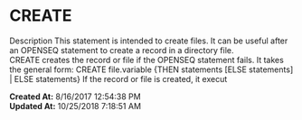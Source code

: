 # CREATE

Description This statement is intended to create files. It can be useful after an OPENSEQ statement to create a record in a directory file. CREATE creates the record or file if the OPENSEQ statement fails. It takes the general form: CREATE file.variable {THEN statements [ELSE statements] | ELSE statements} If the record or file is created, it execut  

**Created At:** 8/16/2017 12:54:38 PM  
**Updated At:** 10/25/2018 7:18:51 AM  

